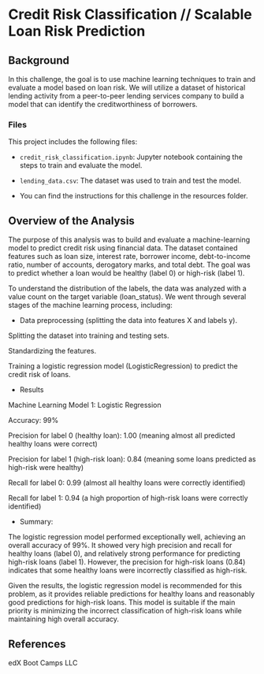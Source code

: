 # Credit Risk Classification //  Scalable Loan Risk Prediction

## Background
In this challenge, the goal is to use machine learning techniques to train and evaluate a model based on loan risk. We will utilize a dataset of historical lending activity from a peer-to-peer lending services company to build a model that can identify the creditworthiness of borrowers.

### Files
This project includes the following files:
- `credit_risk_classification.ipynb`: Jupyter notebook containing the steps to train and evaluate the model.
- `lending_data.csv`: The dataset was used to train and test the model.

- You can find the instructions for this challenge in the resources folder.

## Overview of the Analysis

The purpose of this analysis was to build and evaluate a machine-learning model to predict credit risk using financial data. The dataset contained features such as loan size, interest rate, borrower income, debt-to-income ratio, number of accounts, derogatory marks, and total debt. The goal was to predict whether a loan would be healthy (label 0) or high-risk (label 1).

To understand the distribution of the labels, the data was analyzed with a value count on the target variable (loan_status). We went through several stages of the machine learning process, including:

* Data preprocessing (splitting the data into features X and labels y).

Splitting the dataset into training and testing sets.

Standardizing the features.

Training a logistic regression model (LogisticRegression) to predict the credit risk of loans.

* Results
  
Machine Learning Model 1: Logistic Regression

Accuracy: 99%

Precision for label 0 (healthy loan): 1.00 (meaning almost all predicted healthy loans were correct)

Precision for label 1 (high-risk loan): 0.84 (meaning some loans predicted as high-risk were healthy)

Recall for label 0: 0.99 (almost all healthy loans were correctly identified)

Recall for label 1: 0.94 (a high proportion of high-risk loans were correctly identified)

* Summary:
  
The logistic regression model performed exceptionally well, achieving an overall accuracy of 99%. It showed very high precision and recall for healthy loans (label 0), and relatively strong performance for predicting high-risk loans (label 1). However, the precision for high-risk loans (0.84) indicates that some healthy loans were incorrectly classified as high-risk.

Given the results, the logistic regression model is recommended for this problem, as it provides reliable predictions for healthy loans and reasonably good predictions for high-risk loans. This model is suitable if the main priority is minimizing the incorrect classification of high-risk loans while maintaining high overall accuracy.


## References

 edX Boot Camps LLC
